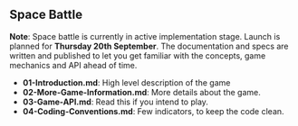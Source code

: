 ## Space Battle

**Note**: Space battle is currently in active implementation stage. Launch is planned for **Thursday 20th September**. The documentation and specs are written and published to let you get familiar with the concepts, game mechanics and API ahead of time. 

- **01-Introduction.md**: High level description of the game
- **02-More-Game-Information.md**: More details about the game.
- **03-Game-API.md**: Read this if you intend to play.
- **04-Coding-Conventions.md**: Few indicators, to keep the code clean.
